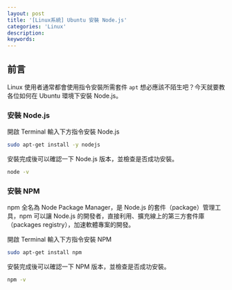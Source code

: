 ```yaml
---
layout: post
title: '[Linux系統] Ubuntu 安裝 Node.js'
categories: 'Linux'
description: 
keywords:
---
```


## 前言
Linux 使用者通常都會使用指令安裝所需套件 `apt` 想必應該不陌生吧？今天就要教各位如何在 Ubuntu 環境下安裝 Node.js。

### 安裝 Node.js
開啟 Terminal 輸入下方指令安裝 Node.js

```bash
sudo apt-get install -y nodejs
```

安裝完成後可以確認一下 Node.js 版本，並檢查是否成功安裝。

```bash
node -v
```

### 安裝 NPM
npm 全名為 Node Package Manager，是 Node.js 的套件（package）管理工具，npm 可以讓 Node.js 的開發者，直接利用、擴充線上的第三方套件庫（packages registry），加速軟體專案的開發。

開啟 Terminal 輸入下方指令安裝 NPM

```bash
sudo apt-get install npm
```

安裝完成後可以確認一下 NPM 版本，並檢查是否成功安裝。

```bash
npm -v
```

